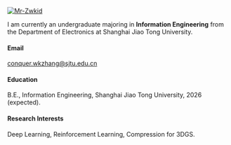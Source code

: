 

[![Mr-Zwkid](https://img.shields.io/badge/Mr_Zwkid-github-blue?logo=github)](https://github.com/Mr-Zwkid)

I am currently an undergraduate majoring in **Information Engineering** from the Department of Electronics at Shanghai Jiao Tong University.

#### Email
conquer.wkzhang@sjtu.edu.cn 


#### Education
B.E., Information Engineering, Shanghai Jiao Tong University, 2026 (expected).

#### Research Interests
Deep Learning, Reinforcement Learning, Compression for 3DGS.
